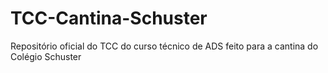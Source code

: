 # TCC-Cantina-Schuster
Repositório oficial do TCC do curso técnico de ADS feito para a cantina do Colégio Schuster
